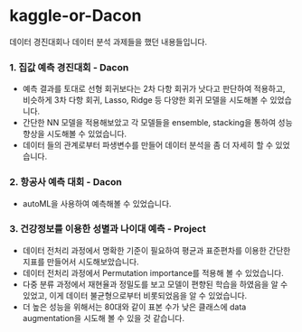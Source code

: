 # kaggle-or-Dacon

데이터 경진대회나 데이터 분석 과제들을 했던 내용들입니다.

### 1. 집값 예측 경진대회 - Dacon
- 예측 결과를 토대로 선형 회귀보다는 2차 다항 회귀가 낫다고 판단하여 적용하고, 비슷하게 3차 다항 회귀, Lasso, Ridge 등 다양한 회귀 모델을 시도해볼 수 있었습니다.
- 간단한 NN 모델을 적용해보았고 각 모델들을 ensemble, stacking을 통하여 성능 향상을 시도해볼 수 있었습니다.
- 데이터 들의 관계로부터 파생변수를 만들어 데이터 분석을 좀 더 자세히 할 수 있었습니다.


### 2. 항공사 예측 대회 - Dacon
- autoML을 사용하여 예측해볼 수 있었습니다.


### 3. 건강정보를 이용한 성별과 나이대 예측 - Project
- 데이터 전처리 과정에서 명확한 기준이 필요하여 평균과 표준편차를 이용한 간단한 지표를 만들어서 시도해보았습니다.
- 데이터 전처리 과정에서 Permutation importance를 적용해 볼 수 있었습니다.
- 다중 분류 과정에서 재현율과 정밀도를 보고 모델이 편향된 학습을 하였음을 알 수 있었고, 이게 데이터 불균형으로부터 비롯되었음을 알 수 있었습니다.
- 더 높은 성능을 위해서는 80대와 같이 표본 수가 낮은 클래스에 data augmentation을 시도해 볼 수 있을 것 같습니다. 
